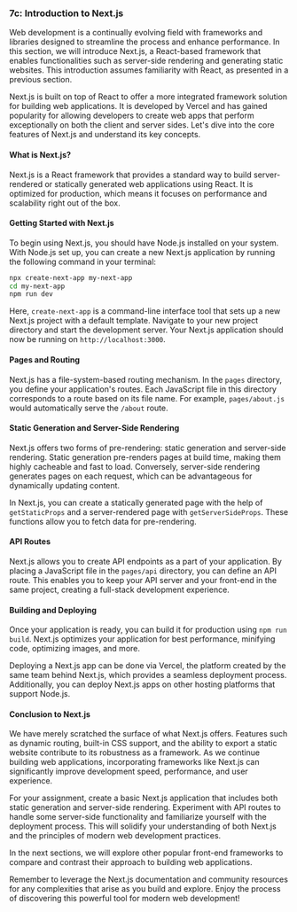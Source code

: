 ### 7c: Introduction to Next.js

Web development is a continually evolving field with frameworks and libraries designed to streamline the process and enhance performance. In this section, we will introduce Next.js, a React-based framework that enables functionalities such as server-side rendering and generating static websites. This introduction assumes familiarity with React, as presented in a previous section. 

Next.js is built on top of React to offer a more integrated framework solution for building web applications. It is developed by Vercel and has gained popularity for allowing developers to create web apps that perform exceptionally on both the client and server sides. Let's dive into the core features of Next.js and understand its key concepts.

#### What is Next.js?

Next.js is a React framework that provides a standard way to build server-rendered or statically generated web applications using React. It is optimized for production, which means it focuses on performance and scalability right out of the box.

#### Getting Started with Next.js

To begin using Next.js, you should have Node.js installed on your system. With Node.js set up, you can create a new Next.js application by running the following command in your terminal:

```bash
npx create-next-app my-next-app
cd my-next-app
npm run dev
```

Here, `create-next-app` is a command-line interface tool that sets up a new Next.js project with a default template. Navigate to your new project directory and start the development server. Your Next.js application should now be running on `http://localhost:3000`.

#### Pages and Routing

Next.js has a file-system-based routing mechanism. In the `pages` directory, you define your application's routes. Each JavaScript file in this directory corresponds to a route based on its file name. For example, `pages/about.js` would automatically serve the `/about` route.

#### Static Generation and Server-Side Rendering

Next.js offers two forms of pre-rendering: static generation and server-side rendering. Static generation pre-renders pages at build time, making them highly cacheable and fast to load. Conversely, server-side rendering generates pages on each request, which can be advantageous for dynamically updating content.

In Next.js, you can create a statically generated page with the help of `getStaticProps` and a server-rendered page with `getServerSideProps`. These functions allow you to fetch data for pre-rendering.

#### API Routes

Next.js allows you to create API endpoints as a part of your application. By placing a JavaScript file in the `pages/api` directory, you can define an API route. This enables you to keep your API server and your front-end in the same project, creating a full-stack development experience.

#### Building and Deploying

Once your application is ready, you can build it for production using `npm run build`. Next.js optimizes your application for best performance, minifying code, optimizing images, and more.

Deploying a Next.js app can be done via Vercel, the platform created by the same team behind Next.js, which provides a seamless deployment process. Additionally, you can deploy Next.js apps on other hosting platforms that support Node.js.

#### Conclusion to Next.js

We have merely scratched the surface of what Next.js offers. Features such as dynamic routing, built-in CSS support, and the ability to export a static website contribute to its robustness as a framework. As we continue building web applications, incorporating frameworks like Next.js can significantly improve development speed, performance, and user experience.

For your assignment, create a basic Next.js application that includes both static generation and server-side rendering. Experiment with API routes to handle some server-side functionality and familiarize yourself with the deployment process. This will solidify your understanding of both Next.js and the principles of modern web development practices.

In the next sections, we will explore other popular front-end frameworks to compare and contrast their approach to building web applications. 

Remember to leverage the Next.js documentation and community resources for any complexities that arise as you build and explore. Enjoy the process of discovering this powerful tool for modern web development!